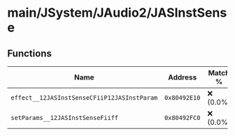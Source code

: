 # main/JSystem/JAudio2/JASInstSense

## Functions

| Name | Address | Match % |
|------|---------|---------|
| `effect__12JASInstSenseCFiiP12JASInstParam` | `0x80492E10` | :x: (0.0%) |
| `setParams__12JASInstSenseFiiff` | `0x80492FC0` | :x: (0.0%) |